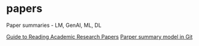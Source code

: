 # papers
Paper summaries - LM, GenAI, ML, DL

[Guide to Reading Academic Research Papers](https://towardsdatascience.com/guide-to-reading-academic-research-papers-c69c21619de6)
[Parper summary model in Git](https://github.com/kweonwooj/papers)
